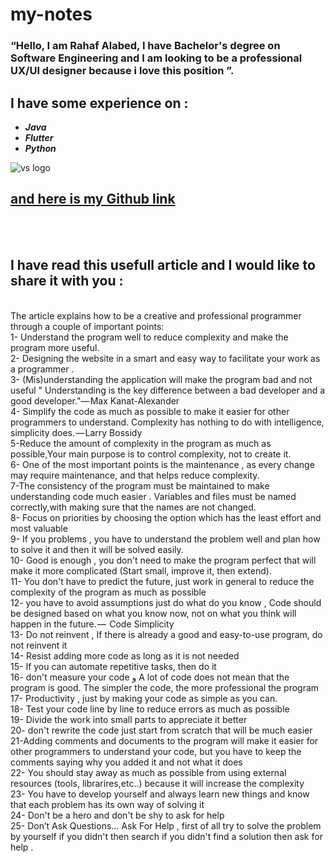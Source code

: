 # my-notes
### “Hello, I am Rahaf Alabed, I have Bachelor's degree on Software Engineering and I am looking to be a professional UX/UI designer because i love this position ”.


## I have some experience on  :
- ***Java***
- ***Flutter***
- ***Python*** 

![vs logo](https://logowik.com/content/uploads/images/microsoft-visual-studio2707.jpg)

## [and here is my **Github** link](https://github.com/rahafAbdullah28)
<br>
<br>

## I have read this usefull article and I would like to share it with you :
<br>
The article explains how to be a creative and professional programmer through a couple of important points:<br>
1- Understand the program well to reduce complexity and make the program more useful.<br>
2- Designing the website in a smart and easy way to facilitate your work as a programmer .<br>
3- (Mis)understanding the application will make the program bad and not useful
" Understanding is the key difference between a bad developer and a good developer."— Max Kanat-Alexander <br>
4- Simplify the code as much as possible to make it easier for other programmers to understand.
Complexity has nothing to do with intelligence, simplicity does. — Larry Bossidy <br>
5-Reduce the amount of complexity in the program as much as possible,Your main purpose is to control complexity, not to create it. <br>
6- One of the most important points is the maintenance , as every change may require maintenance, and that helps reduce complexity.<br>
7-The consistency of the program must be maintained to make understanding code much easier . Variables and files must be named correctly,with making sure that the names are not changed. <br>
8- Focus on priorities by choosing the option which has the least effort and most valuable <br>
9- If you problems , you have to understand the problem well and plan how to solve it and then it will be solved easily. <br> 
10- Good is enough , you don't need to make the program perfect that will make it more complicated (Start small, improve it, then extend). <br>
11- You don't have to predict the future, just work in general to reduce the complexity of the program as much as possible<br>
12- you have to avoid assumptions just do what do you know , Code should be designed based on what you know now, not on what you think will happen in the future. —  Code Simplicity<br>
13- Do not reinvent , If there is already a good and easy-to-use program, do not reinvent it<br>
14- Resist adding more code as long as it is not needed<br>
15- If you can automate repetitive tasks, then do it <br>
16- don't measure your code و A lot of code does not mean that the program is good. The simpler the code, the more professional the program<br>
17- Productivity , just by making your code as simple as you can. <br>
18- Test your code line by line to reduce errors as much as possible<br>
19- Divide the work into small parts to appreciate it better<br>
20- don't rewrite the code just start from scratch that will be much easier <br>
21-Adding comments and documents to the program will make it easier for other programmers to understand your code, but you have to keep the comments saying why you added it and not what it does<br>
22- You should stay away as much as possible from using  external resources (tools, librarires,etc..) because it will increase the complexity <br>
23- You have to develop yourself and always learn new things and know that each problem has its own way of solving it<br>
24- Don't be a hero and don't be shy to ask for help <br>
25- Don’t Ask Questions… Ask For Help , first of all try to solve the problem by yourself if you didn't then search if you didn't find a solution then ask for help .<br>

